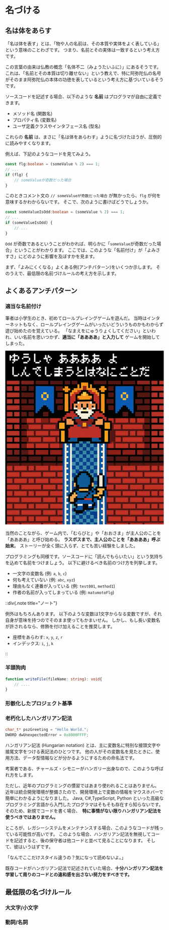 # 名づける

## 名は体をあらす

「名は体を表す」とは、「物や人の名前は、その本質や実体をよく表している」という意味のことわざです。
つまり、名前とその実体は一致するという考え方です。

この言葉の由来は仏教の概念「名体不二（みょうたいふに）」にあるそうです。
これは、「名前とその本質は切り離せない」という教えで、特に阿弥陀仏の名号がそのまま阿弥陀仏の本体の功徳を表しているという考え方に基づいているそうです。

ソースコードを記述する場合、以下のような **名前** はプログラマが自由に定義できます。

* メソッド名 (関数名)
* プロパティ名 (変数名)
* ユーザ定義クラスやインタフェース名 (型名)

これらの **名前** は、まさに「名は体をあらわす」ように名づけたほうが、圧倒的に読みやすくなります。

例えば、下記のようなコードを見てみよう。

```typescript
const flg:boolean = (someValue % 2) === 1;
// ...
if (flg) {
    // someValueが奇数だった場合
}
```

このときコメント文の `// someValueが奇数だった場合` が無かったら、`flg` が何を意味するかわからないです。
そこで、次のように書けばどうでしょうか。

```typescript
const someValueIsOdd:boolean = (someValue % 2) === 1;
// ...
if (someValueIsOdd) {
    // ...
}
```

`Odd` が奇数であるということがわかれば、明らかに「`someValue`が奇数だった場合」ということがわかります。
ここでは、このような「名前付け」が「よみさすさ」にどのように影響を及ぼすかを見ます。

まず、「よみにくくなる」よくある例(アンチパターン)をいくつか示します。
そのうえで、最低限の名前づけルールの考え方を示します。

## よくあるアンチパターン

### 適当な名前付け

筆者は小学生のとき、初めてロールプレイングゲームを遊んだ。
当時はインターネットもなく、ロールプレイングゲームがいったいどういうものかもわからず遊び始めたのを覚えている。
「なまえをにゅうりょくしてください」といわれ、いい名前を思いつかず、**適当に「ああああ」と入力して** ゲームを開始してしまった。

![適当な名前](../../assets/img/yusha.png)

当然のことながら、ゲーム内で、「むらびと」や「おおさま」が主人公のことを「ああああ」と呼び始める。
**ラスボスまで、主人公のことを「ああああ」呼ぶ始末**。
ストーリーが全く頭に入らず、とても苦い経験をしました。

プログラミングも同様です。ソースコードに「読んでもらいたい」という気持ちを込めて名前をつけましょう。
以下に避けるべき名前のつけ方を列挙します。

* 一文字の変数名 (例: `a`, `b`, `c`)
* 何も考えていない (例: `abc`, `xyz`)
* 理由もなく連番が入っている (例: `test001`, `method1`)
* 作者の名前が入ってしまっている (例: `matumotoFlg`)

::div{.note title="ノート"}

例外はもちろんあります。
以下のような変数は1文字からなる変数ですが、それ自身が意味を持つのでそのまま使ってもかまいせん。
しかし、もし長い変数名が許されるなら、修飾を付け加えることを推奨します。

* 座標をあらわす: `x`, `y`, `z`, `r`
* インデックス: `i`, `j`, `k`

::

### 羊頭狗肉

```typescript
function writeFile(fileName: string): void{
    // ....
}
```

### 形骸化したプロジェクト基準

### 老朽化したハンガリアン記法

```cpp
char_t* pszGreeting = "Hello World.";
DWORD dwUnexpectedError = 0x8000FFFF;
```

ハンガリアン記法 (Hungarian notation) とは、主に変数名に特別な接頭文字や接尾文字をつける表記法のひとつです。
他の人がその変数名を見たときに、使用方法、データ型情報などが分かるようにするための命名法です。

考案者である、チャールズ・シモニーがハンガリー出身なので、このような呼ばれ方をします。

ただし、近年のプログラミングの慣習ではあまり使われることはありません。
近年は統合開発環境が整備さたので、開発環境上で変数の情報をマウスホバーで簡単にわかるようになりました。
Java, C#,TypeScript, Python といった高級なプログラミング言語から入門したプログラマはそもそも存在すら知らないです。
そのため、新規でコードを書く場合、　**特に事情がない限りハンガリアン記法を使うべきではありません。**

ところが、レガシーシステムをメンテナンスする場合、このようなコードが残っている可能性が高いです。
このような場合、ハンガリアン記法を無視してコードを記述すると、後の保守者は他コードと並べて見ることになります。
そして、彼はいうはずです。

「なんでここだけスタイル違うの？気になって読めないよ。」

既存コードがハンガリアン記法で記述されていた場合、**十分ハンガリアン記法を学習して周りのコードとの違和感を出さない努力をすべきです。**

## 最低限の名づけルール

### 大文字/小文字

### 動詞/名詞

